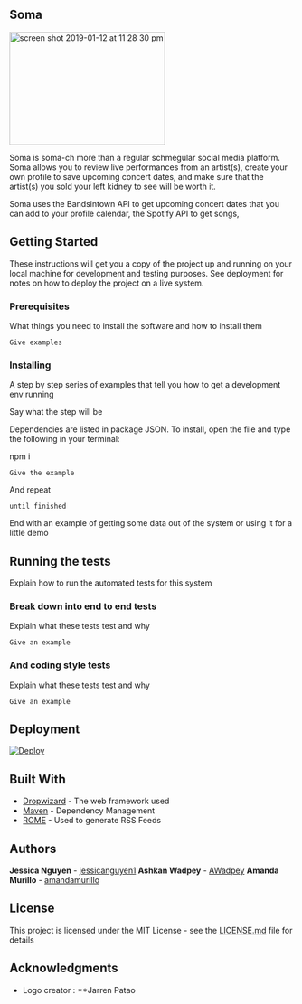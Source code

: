 

## Soma

<img width="275" height="200" alt="screen shot 2019-01-12 at 11 28 30 pm" src="https://user-images.githubusercontent.com/40437294/51082719-e059ee00-16c1-11e9-960f-8a68b39ab896.png">

Soma is soma-ch more than a regular schmegular social media platform. Soma allows you to review live performances from an artist(s), create your own profile to save upcoming concert dates, and make sure that the artist(s) you sold your left kidney to see will be worth it. 

Soma uses the Bandsintown API to get upcoming concert dates that you can add to your profile calendar, the Spotify API to get songs,  

## Getting Started

These instructions will get you a copy of the project up and running on your local machine for development and testing purposes. See deployment for notes on how to deploy the project on a live system.


### Prerequisites

What things you need to install the software and how to install them

```
Give examples
```

### Installing

A step by step series of examples that tell you how to get a development env running

Say what the step will be


Dependencies are listed in package JSON. To install, open the file and type the following in your terminal:

npm i

```
Give the example
```

And repeat

```
until finished
```

End with an example of getting some data out of the system or using it for a little demo

## Running the tests

Explain how to run the automated tests for this system

### Break down into end to end tests

Explain what these tests test and why

```
Give an example
```

### And coding style tests

Explain what these tests test and why

```
Give an example
```

## Deployment

[![Deploy](https://www.herokucdn.com/deploy/button.svg)](https://heroku.com/deploy)

## Built With

* [Dropwizard](http://www.dropwizard.io/1.0.2/docs/) - The web framework used
* [Maven](https://maven.apache.org/) - Dependency Management
* [ROME](https://rometools.github.io/rome/) - Used to generate RSS Feeds

## Authors

 **Jessica Nguyen** - [jessicanguyen1](https://github.com/jessicanguyen1)
 **Ashkan Wadpey** - [AWadpey](https://github.com/AWadpey)
 **Amanda Murillo** - [amandamurillo](https://github.com/amandamurillo)


## License

This project is licensed under the MIT License - see the [LICENSE.md](LICENSE.md) file for details

## Acknowledgments

* Logo creator : **Jarren Patao

